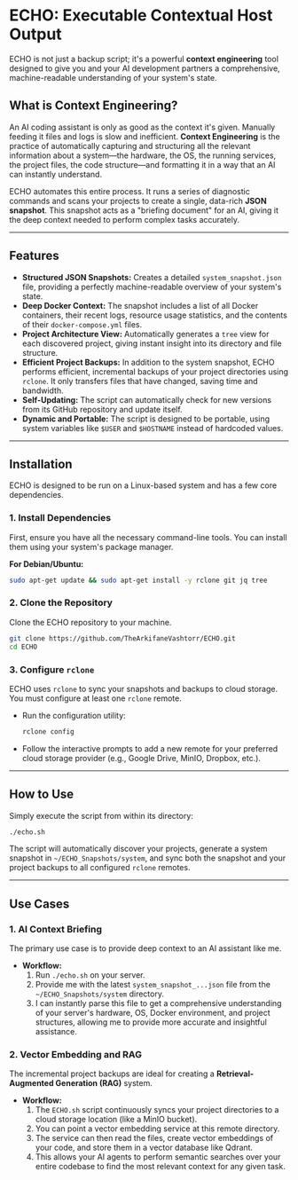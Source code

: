 # ECHO: Executable Contextual Host Output

ECHO is not just a backup script; it's a powerful **context engineering** tool designed to give you and your AI development partners a comprehensive, machine-readable understanding of your system's state.

## What is Context Engineering?

An AI coding assistant is only as good as the context it's given. Manually feeding it files and logs is slow and inefficient. **Context Engineering** is the practice of automatically capturing and structuring all the relevant information about a system—the hardware, the OS, the running services, the project files, the code structure—and formatting it in a way that an AI can instantly understand.

ECHO automates this entire process. It runs a series of diagnostic commands and scans your projects to create a single, data-rich **JSON snapshot**. This snapshot acts as a "briefing document" for an AI, giving it the deep context needed to perform complex tasks accurately.

-----

## Features

  * **Structured JSON Snapshots:** Creates a detailed `system_snapshot.json` file, providing a perfectly machine-readable overview of your system's state.
  * **Deep Docker Context:** The snapshot includes a list of all Docker containers, their recent logs, resource usage statistics, and the contents of their `docker-compose.yml` files.
  * **Project Architecture View:** Automatically generates a `tree` view for each discovered project, giving instant insight into its directory and file structure.
  * **Efficient Project Backups:** In addition to the system snapshot, ECHO performs efficient, incremental backups of your project directories using `rclone`. It only transfers files that have changed, saving time and bandwidth.
  * **Self-Updating:** The script can automatically check for new versions from its GitHub repository and update itself.
  * **Dynamic and Portable:** The script is designed to be portable, using system variables like `$USER` and `$HOSTNAME` instead of hardcoded values.

-----

## Installation

ECHO is designed to be run on a Linux-based system and has a few core dependencies.

### 1\. Install Dependencies

First, ensure you have all the necessary command-line tools. You can install them using your system's package manager.

**For Debian/Ubuntu:**

```bash
sudo apt-get update && sudo apt-get install -y rclone git jq tree
```

### 2\. Clone the Repository

Clone the ECHO repository to your machine.

```bash
git clone https://github.com/TheArkifaneVashtorr/ECHO.git
cd ECHO
```

### 3\. Configure `rclone`

ECHO uses `rclone` to sync your snapshots and backups to cloud storage. You must configure at least one `rclone` remote.

  * Run the configuration utility:
    ```bash
    rclone config
    ```
  * Follow the interactive prompts to add a new remote for your preferred cloud storage provider (e.g., Google Drive, MinIO, Dropbox, etc.).

-----

## How to Use

Simply execute the script from within its directory:

```bash
./echo.sh
```

The script will automatically discover your projects, generate a system snapshot in `~/ECHO_Snapshots/system`, and sync both the snapshot and your project backups to all configured `rclone` remotes.

-----

## Use Cases

### 1\. AI Context Briefing

The primary use case is to provide deep context to an AI assistant like me.

  * **Workflow:**
    1.  Run `./echo.sh` on your server.
    2.  Provide me with the latest `system_snapshot_...json` file from the `~/ECHO_Snapshots/system` directory.
    3.  I can instantly parse this file to get a comprehensive understanding of your server's hardware, OS, Docker environment, and project structures, allowing me to provide more accurate and insightful assistance.

### 2\. Vector Embedding and RAG

The incremental project backups are ideal for creating a **Retrieval-Augmented Generation (RAG)** system.

  * **Workflow:**
    1.  The `ECHO.sh` script continuously syncs your project directories to a cloud storage location (like a MinIO bucket).
    2.  You can point a vector embedding service at this remote directory.
    3.  The service can then read the files, create vector embeddings of your code, and store them in a vector database like Qdrant.
    4.  This allows your AI agents to perform semantic searches over your entire codebase to find the most relevant context for any given task.
